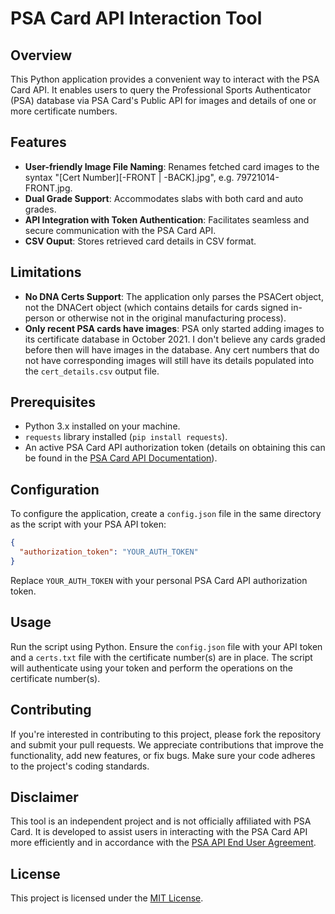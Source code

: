 
# PSA Card API Interaction Tool

## Overview
This Python application provides a convenient way to interact with the PSA Card API. It enables users to query the Professional Sports Authenticator (PSA) database via PSA Card's Public API for images and details of one or more certificate numbers.

## Features
- **User-friendly Image File Naming**: Renames fetched card images to the syntax "[Cert Number][-FRONT | -BACK].jpg", e.g. 79721014-FRONT.jpg.
- **Dual Grade Support**: Accommodates slabs with both card and auto grades.
- **API Integration with Token Authentication**: Facilitates seamless and secure communication with the PSA Card API.
- **CSV Ouput**: Stores retrieved card details in CSV format.

## Limitations
- **No DNA Certs Support**: The application only parses the PSACert object, not the DNACert object (which contains details for cards signed in-person or otherwise not in the original manufacturing process).
- **Only recent PSA cards have images**: PSA only started adding images to its certificate database in October 2021. I don't believe any cards graded before then will have images in the database. Any cert numbers that do not have corresponding images will still have its details populated into the `cert_details.csv` output file.

## Prerequisites
- Python 3.x installed on your machine.
- `requests` library installed (`pip install requests`).
- An active PSA Card API authorization token (details on obtaining this can be found in the [PSA Card API Documentation](https://www.psacard.com/publicapi/documentation)).

## Configuration
To configure the application, create a `config.json` file in the same directory as the script with your PSA API token:
```json
{
  "authorization_token": "YOUR_AUTH_TOKEN"
}
```
Replace `YOUR_AUTH_TOKEN` with your personal PSA Card API authorization token.

## Usage
Run the script using Python. Ensure the `config.json` file with your API token and a `certs.txt` file with the certificate number(s) are in place. The script will authenticate using your token and perform the operations on the certificate number(s).

## Contributing
If you're interested in contributing to this project, please fork the repository and submit your pull requests. We appreciate contributions that improve the functionality, add new features, or fix bugs. Make sure your code adheres to the project's coding standards.

## Disclaimer
This tool is an independent project and is not officially affiliated with PSA Card. It is developed to assist users in interacting with the PSA Card API more efficiently and in accordance with the [PSA API End User Agreement](https://www.psacard.com/publicapi).

## License
This project is licensed under the [MIT License](LICENSE).
